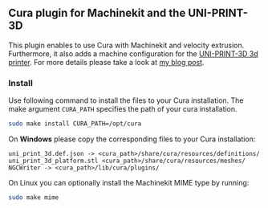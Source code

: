 ## Cura plugin for Machinekit and the UNI-PRINT-3D
This plugin enables to use Cura with Machinekit and velocity
extrusion. Furthermore, it also adds a machine configuration for the
[UNI-PRINT-3D 3d printer](https://github.com/thecooltool/UNI-PRINT-3D).
For more details please take a look at [my blog post](http://machinekoder.com/?p=9).

### Install
Use following command to install the files to your Cura installation.
The make argument `CURA_PATH` specifies the path of your cura installation.

``` bash
sudo make install CURA_PATH=/opt/cura
```

On **Windows** please copy the corresponding files to your Cura
installation:

```
uni_print_3d.def.json -> <cura_path>/share/cura/resources/definitions/
uni_print_3d_platform.stl <cura_path>/share/cura/resources/meshes/
NGCWriter -> <cura_path>/lib/cura/plugins/
```

On Linux you can optionally install the Machinekit MIME type by running:

``` bash
sudo make mime
```
